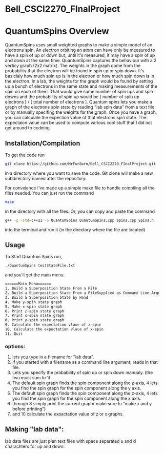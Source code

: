 # Bell_CSCI2270_FInalProject

# QuantumSpins Overview

QuantumSpins uses small weighted graphs to make a simple model of an electrons spin. An electron orbiting an atom can have only be measured to have a spin of up or down but, until it's measured, it may have a spin of up and down at the same time. QuantumSpins captures the behaviour with a 2 verticy graph (2x2 matrix). The weights in the graph come from the probability that the electron will be found in spin up or spin down. It's basicialy how much spin up is in the electron or how much spin down is in the electron. In a lab, the weights for the graph would be found by setting up a bunch of electrons in the same state and making measurements of the spin on each of them. That would give some number of spin ups and spin downs and the probablilty of spin up would be ( number of spin up electrons ) / ( total number of electrons ). Quantum spins lets you make a graph of the electrons spin state by reading "lab spin data" from a text file or by manually specifing the weights for the graph. Once you have a graph, you can calculate the expection value of that electrons spin state. The expectaion value can be used to compute various cool stuff that I did not get around to codeing.

## Installation/Compilation

To get the code run 
```bash 
git clone https://github.com/MrFunBarn/Bell_CSCI2270_FInalProject.git
```
in a directory where you want to save the code. Git clone will make a new subdirectory named after the repository.

For conveiance I've made up a simple make file to handle
compiling all the files needed. You can just run  the command 

```bash
make
```

in the directory with all the files. Or, you can copy and paste the command

```bash
g++ -g -std=c++11 -o QuantumSpins QuantumSpins.cpp Spins.cpp Spins.h 
```
into the terminal and run it (in the directory where the file are located)

## Usage

To Start Quantum Spins run,

```bash
./QuantumSpins testStateFile.txt
```
and you'll get the main menu.

```bash
======Main Menu======
1. Build a Superposition State From a File
2. Build a Superposition State From a FileSupplied as Command Line Argument
3. Build a Superposition State by Hand
4. Make y-spin state graph
5. Make x-spin state graph
6. Print z-spin state graph
7. Print x-spin state graph
8. Print y-spin state graph
9. Calculate the expectation vlaue of z-spin
10. Calculate the expectation vlaue of x-spin
11. Quit
```
### options:
1. lets you type in a filename for "lab data".
2. If you started with a filename as a command line argument, reads in that file.
3. Lets you specify the probability of spin up or spin down manualy. (the two must sum to 1)
4. The default spin graph finds the spin component along the z-axis, 4 lets you find the spin graph for the spin component along the y axis.
5. The default spin graph finds the spin component along the z-axis, 4 lets you find the spin graph for the spin component along the x axis.
6. through 8 simply print the current graph( make sure to "make x and y before printing")
9.  and 10 calculate the expactation value of z or x graphs.

## Making "lab data":
lab data files are just plan text files with space separated u and d charachters for up and down. 
